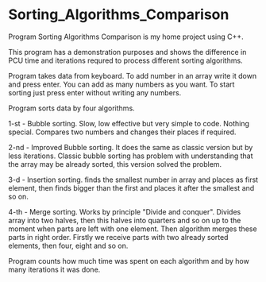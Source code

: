 # Sorting_Algorithms_Comparison

Program Sorting Algorithms Comparison is my home project using C++.

This program has a demonstration purposes and shows the difference in PCU time and iterations requred to process different sorting algorithms.

Program takes data from keyboard. To add number in an array write it down and press enter. You can add as many numbers as you want. To start sorting just press enter without writing any numbers.

Program sorts data by four algorithms.

1-st - Bubble sorting. Slow, low effective but very simple to code. Nothing special. Compares two numbers and changes their places if required.

2-nd - Improved Bubble sorting. It does the same as classic version but by less iterations. Classic bubble sorting has problem with understanding that the array may be already sorted, this version solved the problem.

3-d - Insertion sorting. finds the smallest number in array and places as first element, then finds bigger than the first and places it after the smallest and so on.

4-th - Merge sorting. Works by principle "Divide and conquer". Divides array into two halves, then this halves into quarters and so on up to the moment when parts are left with one element. Then algorithm merges these parts in right order. Firstly we receive parts with two already sorted elements, then four, eight and so on.

Program counts how much time was spent on each algorithm and by how many iterations it was done.
